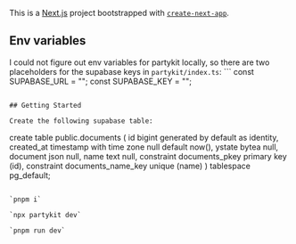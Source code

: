 This is a [Next.js](https://nextjs.org/) project bootstrapped with [`create-next-app`](https://github.com/vercel/next.js/tree/canary/packages/create-next-app).

## Env variables
I could not figure out env variables for partykit locally, so there are two placeholders for the supabase keys in `partykit/index.ts`: ```
const SUPABASE_URL = "";
const SUPABASE_KEY = "";
```

## Getting Started

Create the following supabase table:
```
create table
  public.documents (
    id bigint generated by default as identity,
    created_at timestamp with time zone null default now(),
    ystate bytea null,
    document json null,
    name text null,
    constraint documents_pkey primary key (id),
    constraint documents_name_key unique (name)
  ) tablespace pg_default;
  ```

`pnpm i`

`npx partykit dev`

`pnpm run dev`
